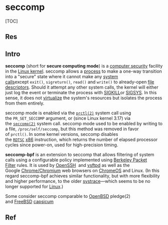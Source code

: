 # seccomp

[TOC]



## Res


## Intro
**seccomp** (short for **secure computing mode**) is a [computer security](https://en.wikipedia.org/wiki/Computer_security "Computer security") facility in the [Linux kernel](https://en.wikipedia.org/wiki/Linux_kernel "Linux kernel"). seccomp allows a [process](https://en.wikipedia.org/wiki/Process_(computing) "Process (computing)") to make a one-way transition into a "secure" state where it cannot make any [system calls](https://en.wikipedia.org/wiki/System_call "System call")except `exit()`, `sigreturn()`, `read()` and `write()` to already-open [file descriptors](https://en.wikipedia.org/wiki/File_descriptor "File descriptor"). Should it attempt any other system calls, the kernel will either just log the event or terminate the process with [SIGKILL](https://en.wikipedia.org/wiki/SIGKILL "SIGKILL")or [SIGSYS](https://en.wikipedia.org/wiki/SIGSYS "SIGSYS"). In this sense, it does not [virtualize](https://en.wikipedia.org/wiki/Virtual_machine "Virtual machine") the system's resources but isolates the process from them entirely.

seccomp mode is enabled via the [`prctl(2)`](https://manned.org/prctl.2) system call using the `PR_SET_SECCOMP` argument, or (since Linux kernel 3.17) via the [`seccomp(2)`](https://manned.org/seccomp.2) system call. seccomp mode used to be enabled by writing to a file, `/proc/self/seccomp`, but this method was removed in favor of `prctl()`. In some kernel versions, seccomp disables the [`RDTSC`](https://en.wikipedia.org/wiki/RDTSC "RDTSC") [x86](https://en.wikipedia.org/wiki/X86 "X86") instruction, which returns the number of elapsed processor cycles since power-on, used for high-precision timing.

**seccomp-bpf** is an extension to seccomp that allows filtering of system calls using a configurable policy implemented using [Berkeley Packet Filter](https://en.wikipedia.org/wiki/Berkeley_Packet_Filter "Berkeley Packet Filter") rules. It is used by [OpenSSH](https://en.wikipedia.org/wiki/OpenSSH "OpenSSH")  and [vsftpd](https://en.wikipedia.org/wiki/Vsftpd "Vsftpd") as well as the Google [Chrome/Chromium](https://en.wikipedia.org/wiki/Chrome_web_browser "Chrome web browser") web browsers on [ChromeOS](https://en.wikipedia.org/wiki/ChromeOS "ChromeOS") and Linux. (In this regard seccomp-bpf achieves similar functionality, but with more flexibility and higher performance, to the older [systrace](https://en.wikipedia.org/wiki/Systrace "Systrace")—which seems to be no longer supported for [Linux](https://en.wikipedia.org/wiki/Linux "Linux").)

Some consider seccomp comparable to [OpenBSD](https://en.wikipedia.org/wiki/OpenBSD "OpenBSD") pledge(2) and [FreeBSD](https://en.wikipedia.org/wiki/FreeBSD "FreeBSD") [capsicum](https://en.wikipedia.org/wiki/Capsicum_(Unix) "Capsicum (Unix)")



## Ref

